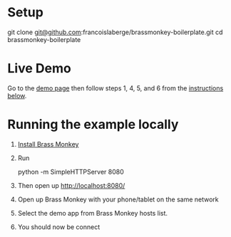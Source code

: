 # Setup

git clone git@github.com:francoislaberge/brassmonkey-boilerplate.git
cd brassmonkey-boilerplate
# Live Demo

Go to the [demo page](http://francoislaberge.com/brassmonkey-boilerplate/examples/basic/) then follow steps 1, 4, 5, and 6 from the [instructions below](#running-the-example-locally).

# Running the example locally

1. [Install Brass Monkey](http://playbrassmonkey.com/getapp)

2. Run

      python -m SimpleHTTPServer 8080

3. Then open up [http://localhost:8080/](http:localhost:8080/)
4. Open up Brass Monkey with your phone/tablet on the same network
5. Select the demo app from Brass Monkey hosts list.
6. You should now be connect
